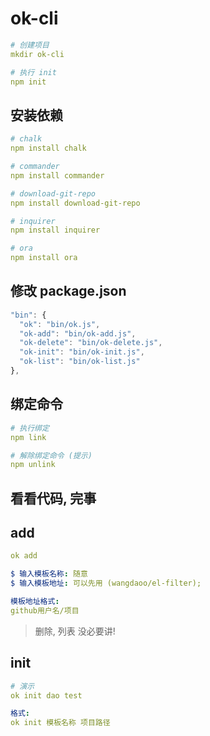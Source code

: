 # ok-cli

```yaml
# 创建项目
mkdir ok-cli

# 执行 init
npm init
```

## 安装依赖

```yaml
# chalk
npm install chalk

# commander
npm install commander

# download-git-repo
npm install download-git-repo

# inquirer
npm install inquirer

# ora
npm install ora
```

## 修改 package.json

```js
"bin": {
  "ok": "bin/ok.js",
  "ok-add": "bin/ok-add.js",
  "ok-delete": "bin/ok-delete.js",
  "ok-init": "bin/ok-init.js",
  "ok-list": "bin/ok-list.js"
},
```

## 绑定命令

```yaml
# 执行绑定
npm link

# 解除绑定命令 (提示)
npm unlink
```

## 看看代码, 完事

## add

```yaml
ok add

$ 输入模板名称: 随意
$ 输入模板地址: 可以先用 (wangdaoo/el-filter);

模板地址格式:
github用户名/项目
```

> 删除, 列表 没必要讲!

## init

```yaml
# 演示
ok init dao test

格式:
ok init 模板名称 项目路径
```
